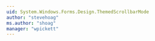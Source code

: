 ```yaml
---
uid: System.Windows.Forms.Design.ThemedScrollbarMode
author: "stevehoag"
ms.author: "shoag"
manager: "wpickett"
---
```

